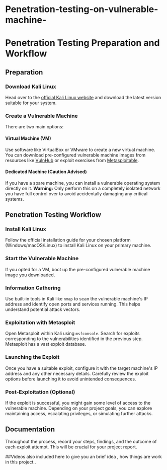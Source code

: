 # Penetration-testing-on-vulnerable-machine-

# Penetration Testing Preparation and Workflow

## Preparation

### Download Kali Linux
Head over to the [official Kali Linux website](https://www.kali.org/get-kali/) and download the latest version suitable for your system.

### Create a Vulnerable Machine
There are two main options:

#### Virtual Machine (VM)
Use software like VirtualBox or VMware to create a new virtual machine. You can download pre-configured vulnerable machine images from resources like [VulnHub](https://www.vulnhub.com/) or exploit exercises from [Metasploitable](https://information.rapid7.com/download-metasploitable-2017.html).

#### Dedicated Machine (Caution Advised)
If you have a spare machine, you can install a vulnerable operating system directly on it. **Warning:** Only perform this on a completely isolated network you have full control over to avoid accidentally damaging any critical systems.

## Penetration Testing Workflow

### Install Kali Linux
Follow the official installation guide for your chosen platform (Windows/macOS/Linux) to install Kali Linux on your primary machine.

### Start the Vulnerable Machine
If you opted for a VM, boot up the pre-configured vulnerable machine image you downloaded.

### Information Gathering
Use built-in tools in Kali like `nmap` to scan the vulnerable machine's IP address and identify open ports and services running. This helps understand potential attack vectors.

### Exploitation with Metasploit
Open Metasploit within Kali using `msfconsole`. Search for exploits corresponding to the vulnerabilities identified in the previous step. Metasploit has a vast exploit database.

### Launching the Exploit
Once you have a suitable exploit, configure it with the target machine's IP address and any other necessary details. Carefully review the exploit options before launching it to avoid unintended consequences.

### Post-Exploitation (Optional)
If the exploit is successful, you might gain some level of access to the vulnerable machine. Depending on your project goals, you can explore maintaining access, escalating privileges, or simulating further attacks.

## Documentation
Throughout the process, record your steps, findings, and the outcome of each exploit attempt. This will be crucial for your project report.

##Videos also included here to give you an brief idea , how things are work in this project..
